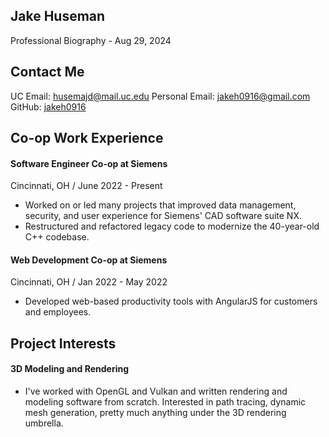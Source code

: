##  Jake Huseman

Professional Biography - Aug 29, 2024

## Contact Me
UC Email: husemajd@mail.uc.edu
Personal Email: jakeh0916@gmail.com
GitHub: [jakeh0916](https://github.com/jakeh0916)
## Co-op Work Experience
#### Software Engineer Co-op at Siemens
Cincinnati, OH / June 2022 - Present
* Worked on or led many projects that improved data management, security, and user 
experience for Siemens' CAD software suite NX.
* Restructured and refactored legacy code to modernize the 40-year-old C++ 
codebase.
#### Web Development Co-op at Siemens
Cincinnati, OH / Jan 2022 - May 2022
* Developed web-based productivity tools with AngularJS for customers and 
employees.
## Project Interests
#### 3D Modeling and Rendering
* I've worked with OpenGL and Vulkan and written rendering and modeling software 
from scratch. Interested in path tracing, dynamic mesh generation, pretty much 
anything under the 3D rendering umbrella.
